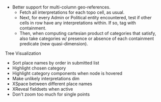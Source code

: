 - Better support for multi-column geo-references.
  - Fetch all interpretations for each topo cell, as usual.
  - Next, for every Admin or Political entity encountered, test if other cells
    in row have any interpretations within.  If so, tag with containment.
  - Then, when computing cartesian product of categories that satisfy, also
    take categories w/ presence or absence of each containment predicate
    (new quasi-dimension).

Tree Visualization
- Sort place names by order in submitted list
- Highlight chosen category
- Highlight category components when node is hovered
- Make unlikely interpretations dim
- XSpace between different place names
- XReveal fieldsets when active
- Don't zoom too much for single points
